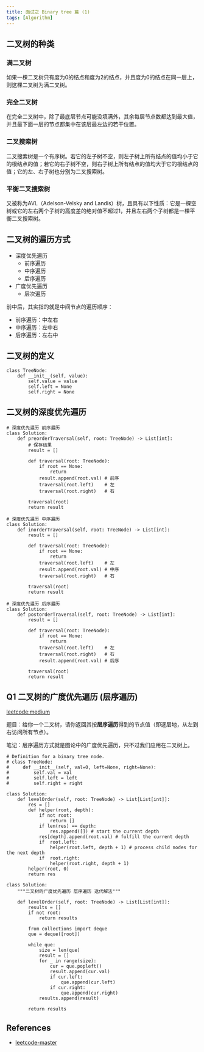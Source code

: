 ```yaml
---
title: 面试之 Binary tree 篇 (1)
tags: [Algorithm]
---
```


## 二叉树的种类
### 满二叉树
如果一棵二叉树只有度为0的结点和度为2的结点，并且度为0的结点在同一层上，则这棵二叉树为满二叉树。

### 完全二叉树
在完全二叉树中，除了最底层节点可能没填满外，其余每层节点数都达到最大值，并且最下面一层的节点都集中在该层最左边的若干位置。

### 二叉搜索树
二叉搜索树是一个有序树。若它的左子树不空，则左子树上所有结点的值均小于它的根结点的值；若它的右子树不空，则右子树上所有结点的值均大于它的根结点的值；它的左、右子树也分别为二叉搜索树。

### 平衡二叉搜索树
又被称为AVL（Adelson-Velsky and Landis）树，且具有以下性质：它是一棵空树或它的左右两个子树的高度差的绝对值不超过1，并且左右两个子树都是一棵平衡二叉搜索树。

## 二叉树的遍历方式
- 深度优先遍历
  - 前序遍历
  - 中序遍历
  - 后序遍历
- 广度优先遍历
  - 层次遍历

前中后，其实指的就是中间节点的遍历顺序：
- 前序遍历：中左右
- 中序遍历：左中右
- 后序遍历：左右中

## 二叉树的定义
```
class TreeNode: 
    def __init__(self, value):
        self.value = value
        self.left = None
        self.right = None
```

## 二叉树的深度优先遍历
```
# 深度优先遍历 前序遍历
class Solution:
    def preorderTraversal(self, root: TreeNode) -> List[int]:
        # 保存结果
        result = []
        
        def traversal(root: TreeNode):
            if root == None:
                return
            result.append(root.val) # 前序
            traversal(root.left)    # 左
            traversal(root.right)   # 右

        traversal(root)
        return result

# 深度优先遍历 中序遍历
class Solution:
    def inorderTraversal(self, root: TreeNode) -> List[int]:
        result = []

        def traversal(root: TreeNode):
            if root == None:
                return
            traversal(root.left)    # 左
            result.append(root.val) # 中序
            traversal(root.right)   # 右

        traversal(root)
        return result

# 深度优先遍历 后序遍历
class Solution:
    def postorderTraversal(self, root: TreeNode) -> List[int]:
        result = []

        def traversal(root: TreeNode):
            if root == None:
                return
            traversal(root.left)    # 左
            traversal(root.right)   # 右
            result.append(root.val) # 后序

        traversal(root)
        return result
```

## Q1 二叉树的广度优先遍历 (层序遍历)
[leetcode:medium](https://leetcode-cn.com/problems/binary-tree-level-order-traversal/)

题目：给你一个二叉树，请你返回其按**层序遍历**得到的节点值（即逐层地，从左到右访问所有节点）。

笔记：层序遍历方式就是图论中的广度优先遍历，只不过我们应用在二叉树上。

```
# Definition for a binary tree node.
# class TreeNode:
#     def __init__(self, val=0, left=None, right=None):
#         self.val = val
#         self.left = left
#         self.right = right

class Solution:
    def levelOrder(self, root: TreeNode) -> List[List[int]]:
        res = []
        def helper(root, depth):
            if not root: 
                return []
            if len(res) == depth: 
                res.append([]) # start the current depth
            res[depth].append(root.val) # fulfill the current depth
            if  root.left: 
                helper(root.left, depth + 1) # process child nodes for the next depth
            if  root.right: 
                helper(root.right, depth + 1)
        helper(root, 0)
        return res
```

```
class Solution:
    """二叉树的广度优先遍历 层序遍历 迭代解法"""

    def levelOrder(self, root: TreeNode) -> List[List[int]]:
        results = []
        if not root:
            return results
        
        from collections import deque
        que = deque([root])
        
        while que:
            size = len(que)
            result = []
            for _ in range(size):
                cur = que.popleft()
                result.append(cur.val)
                if cur.left:
                    que.append(cur.left)
                if cur.right:
                    que.append(cur.right)
            results.append(result)

        return results
```

## References
- [leetcode-master](https://github.com/youngyangyang04/leetcode-master)
